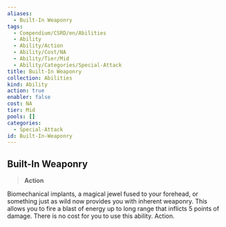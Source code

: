 ```yaml
---
aliases:
  - Built-In Weaponry
tags:
  - Compendium/CSRD/en/Abilities
  - Ability
  - Ability/Action
  - Ability/Cost/NA
  - Ability/Tier/Mid
  - Ability/Categories/Special-Attack
title: Built-In Weaponry
collection: Abilities
kind: Ability
action: true
enabler: false
cost: NA
tier: Mid
pools: []
categories:
  - Special-Attack
id: Built-In-Weaponry
---
```

## Built-In Weaponry    
>**Action**  
    
Biomechanical implants, a magical jewel fused to your forehead, or something just as wild now provides you with inherent weaponry. This allows you to fire a blast of energy up to long range that inflicts 5 points of damage. There is no cost for you to use this ability. Action.
